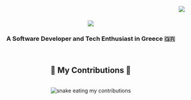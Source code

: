 <img align="right" src="https://visitor-badge.laobi.icu/badge?page_id=Alexis-Dim.repository-name" />

<h1 align="center">
    <img src="https://readme-typing-svg.herokuapp.com/?font=Righteous&size=35&center=true&vCenter=true&width=500&height=70&duration=4000&lines=Hello+👋+I'm+Alex+!;" />
</h1>

<h3 align="center">A Software Developer and Tech Enthusiast in Greece 🇬🇷</h3>

<br/>

<div align="center">
  <h2>🐍 My Contributions 🐍</h2>
  <br>
  <img alt="snake eating my contributions" src="https://raw.githubusercontent.com/Alexis-Dim/Alexis-Dim/output/github-contribution-grid-snake.svg" />
  <br/><br/><br/>
</div>

<!---
Alexis-Dim/Alexis-Dim is a ✨ special ✨ repository because its `README.md` (this file) appears on your GitHub profile.
You can click the Preview link to take a look at your changes.
--->
